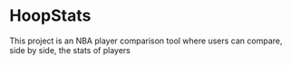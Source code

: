 # HoopStats

This project is an NBA player comparison tool where users can compare, side by side, the stats of players

